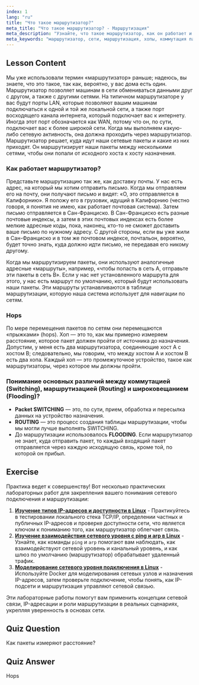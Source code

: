 ```yaml
---
index: 1
lang: "ru"
title: "Что такое маршрутизатор?"
meta_title: "Что такое маршрутизатор? - Маршрутизация"
meta_description: "Узнайте, что такое маршрутизатор, как он работает и его роль в сетях. Разберитесь в маршрутизации, хопах и доставке пакетов для начинающих."
meta_keywords: "маршрутизатор, сети, маршрутизация, хопы, коммутация пакетов, сети Linux, руководство для начинающих, сетевое руководство"
---
```


## Lesson Content

Мы уже использовали термин «маршрутизатор» раньше; надеюсь, вы знаете, что это такое, так как, вероятно, у вас дома есть один. Маршрутизатор позволяет машинам в сети обмениваться данными друг с другом, а также с другими сетями. На типичном маршрутизаторе у вас будут порты LAN, которые позволяют вашим машинам подключаться к одной и той же локальной сети, а также порт восходящего канала интернета, который подключает вас к интернету. Иногда этот порт обозначается как WAN, потому что он, по сути, подключает вас к более широкой сети. Когда мы выполняем какую-либо сетевую активность, она должна проходить через маршрутизатор. Маршрутизатор решает, куда идут наши сетевые пакеты и какие из них приходят. Он маршрутизирует наши пакеты между несколькими сетями, чтобы они попали от исходного хоста к хосту назначения.

### Как работает маршрутизатор?

Представьте маршрутизацию так же, как доставку почты. У нас есть адрес, на который мы хотим отправить письмо. Когда мы отправляем его на почту, они получают письмо и видят: «О, это отправляется в Калифорнию». Я положу его в грузовик, идущий в Калифорнию (честно говоря, я понятия не имею, как работает почтовая система). Затем письмо отправляется в Сан-Франциско. В Сан-Франциско есть разные почтовые индексы, а затем в этих почтовых индексах есть более мелкие адресные коды, пока, наконец, кто-то не сможет доставить ваше письмо по нужному адресу. С другой стороны, если вы уже жили в Сан-Франциско и в том же почтовом индексе, почтальон, вероятно, будет точно знать, куда должно идти письмо, не передавая его никому другому.

Когда мы маршрутизируем пакеты, они используют аналогичные адресные «маршруты», например, «чтобы попасть в сеть A, отправьте эти пакеты в сеть B». Если у нас нет установленного маршрута для этого, у нас есть маршрут по умолчанию, который будут использовать наши пакеты. Эти маршруты устанавливаются в таблице маршрутизации, которую наша система использует для навигации по сетям.

### Hops

По мере перемещения пакетов по сетям они перемещаются «прыжками» (hops). Хоп — это то, как мы примерно измеряем расстояние, которое пакет должен пройти от источника до назначения. Допустим, у меня есть два маршрутизатора, соединяющие хост A с хостом B; следовательно, мы говорим, что между хостом A и хостом B есть два хопа. Каждый хоп — это промежуточное устройство, такое как маршрутизаторы, через которое мы должны пройти.

### Понимание основных различий между коммутацией (Switching), маршрутизацией (Routing) и широковещанием (Flooding)?

- **Packet SWITCHING** — это, по сути, прием, обработка и пересылка данных на устройство назначения.
- **ROUTING** — это процесс создания таблицы маршрутизации, чтобы мы могли лучше выполнять SWITCHING.
- До маршрутизации использовалось **FLOODING**. Если маршрутизатор не знает, куда отправить пакет, то каждый входящий пакет отправляется через каждую исходящую связь, кроме той, по которой он прибыл.

## Exercise

Практика ведет к совершенству! Вот несколько практических лабораторных работ для закрепления вашего понимания сетевого подключения и маршрутизации:

1. **[Изучение типов IP-адресов и доступности в Linux](https://labex.io/ru/labs/comptia-explore-ip-address-types-and-reachability-in-linux-592780)** - Практикуйтесь в тестировании локального стека TCP/IP, определении частных и публичных IP-адресов и проверке доступности сети, что является ключом к пониманию того, как маршрутизатор облегчает связь.
2. **[Изучение взаимодействия сетевого уровня с ping и arp в Linux](https://labex.io/ru/labs/comptia-explore-network-layer-interaction-with-ping-and-arp-in-linux-592746)** - Узнайте, как команды `ping` и `arp` помогают вам наблюдать, как взаимодействуют сетевой уровень и канальный уровень, и как шлюз по умолчанию (маршрутизатор) обрабатывает удаленный трафик.
3. **[Моделирование сетевого уровня подключения в Linux](https://labex.io/ru/labs/comptia-simulate-network-layer-connectivity-in-linux-592752)** - Используйте Docker для моделирования сетевых узлов и назначения IP-адресов, затем проверьте подключение, чтобы понять, как IP-подсети и маршрутизация управляют сетевой связью.

Эти лабораторные работы помогут вам применить концепции сетевой связи, IP-адресации и роли маршрутизации в реальных сценариях, укрепляя уверенность в основах сети.

## Quiz Question

Как пакеты измеряют расстояние?

## Quiz Answer

Hops
